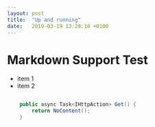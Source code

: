 ```yaml
---
layout: post
title:  "Up and running"
date:   2019-03-19 13:28:18 +0100
---
```


# Markdown Support Test

- item 1
- item 2

~~~csharp

	public async Task<IHttpAction> Get() {
		return NoContent();
	}
~~~

